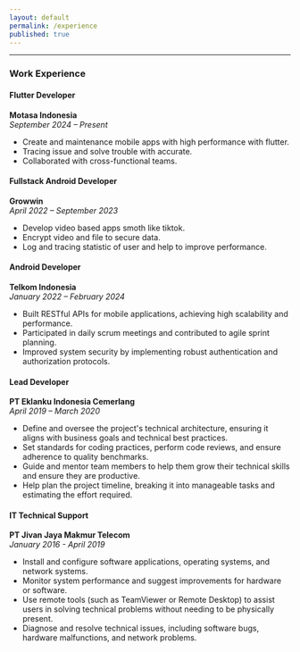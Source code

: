 ```yaml
---
layout: default
permalink: /experience
published: true
---
```


---
### Work Experience

#### Flutter Developer 
**Motasa Indonesia**  
*September 2024 – Present*  
- Create and maintenance mobile apps with high performance with flutter.  
- Tracing issue and solve trouble with accurate.  
- Collaborated with cross-functional teams.  

#### Fullstack Android Developer  
**Growwin**  
*April 2022 – September 2023*  
- Develop video based apps smoth like tiktok.  
- Encrypt video and file to secure data.  
- Log and tracing statistic of user and help to improve performance.  

#### Android Developer  
**Telkom Indonesia**  
*January 2022 – February 2024*  
- Built RESTful APIs for mobile applications, achieving high scalability and performance.  
- Participated in daily scrum meetings and contributed to agile sprint planning.  
- Improved system security by implementing robust authentication and authorization protocols.  

#### Lead Developer  
**PT Eklanku Indonesia Cemerlang**  
*April 2019 – March 2020*  
- Define and oversee the project's technical architecture, ensuring it aligns with business goals and technical best practices.  
- Set standards for coding practices, perform code reviews, and ensure adherence to quality benchmarks. 
- Guide and mentor team members to help them grow their technical skills and ensure they are productive. 
- Help plan the project timeline, breaking it into manageable tasks and estimating the effort required.

#### IT Technical Support  
**PT Jivan Jaya Makmur Telecom**  
*January 2016 - April 2019*  
- Install and configure software applications, operating systems, and network systems.
- Monitor system performance and suggest improvements for hardware or software.
- Use remote tools (such as TeamViewer or Remote Desktop) to assist users in solving technical problems without needing to be physically present.
- Diagnose and resolve technical issues, including software bugs, hardware malfunctions, and network problems.
